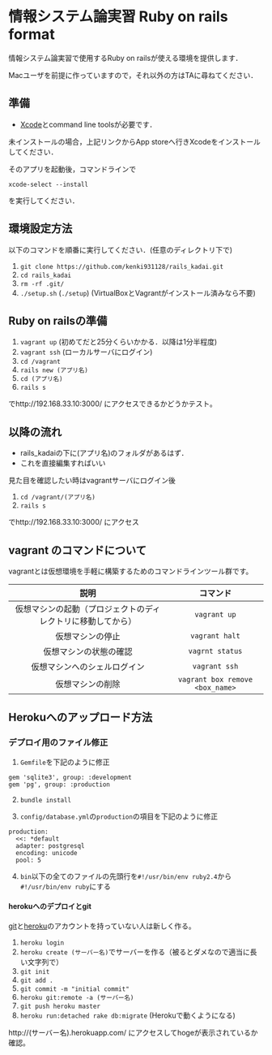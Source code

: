 # 情報システム論実習 Ruby on rails format

情報システム論実習で使用するRuby on railsが使える環境を提供します．

Macユーザを前提に作っていますので，それ以外の方はTAに尋ねてください．

## 準備

- [Xcode](https://itunes.apple.com/jp/app/xcode/id497799835?mt=12)とcommand line toolsが必要です． 

未インストールの場合，上記リンクからApp storeへ行きXcodeをインストールしてください．

そのアプリを起動後，コマンドラインで
 
`xcode-select --install`

を実行してください．

## 環境設定方法

以下のコマンドを順番に実行してください．(任意のディレクトリ下で)

1. `git clone https://github.com/kenki931128/rails_kadai.git`
2. `cd rails_kadai`
3. `rm -rf .git/`
4. `./setup.sh` (`./setup`) (VirtualBoxとVagrantがインストール済みなら不要)

## Ruby on railsの準備

1. `vagrant up` (初めてだと25分くらいかかる．以降は1分半程度)
2. `vagrant ssh` (ローカルサーバにログイン)
3. `cd /vagrant`
4. `rails new (アプリ名)`
5. `cd (アプリ名)`
6. `rails s`

でhttp://192.168.33.10:3000/ にアクセスできるかどうかテスト。

## 以降の流れ

- rails_kadaiの下に(アプリ名)のフォルダがあるはず．
- これを直接編集すればいい

見た目を確認したい時はvagrantサーバにログイン後

1. `cd /vagrant/(アプリ名)`
2. `rails s`

でhttp://192.168.33.10:3000/ にアクセス

## vagrant のコマンドについて

vagrantとは仮想環境を手軽に構築するためのコマンドラインツール群です。

|説明|コマンド|
|:--:|:--:|
|仮想マシンの起動（プロジェクトのディレクトリに移動してから）|`vagrant up`|
|仮想マシンの停止|`vagrant halt`|
|仮想マシンの状態の確認|`vagrnt status`|
|仮想マシンへのシェルログイン|`vagrant ssh`|
|仮想マシンの削除|`vagrant box remove <box_name>`|

## Herokuへのアップロード方法

### デプロイ用のファイル修正
1. `Gemfile`を下記のように修正

```
gem 'sqlite3', group: :development
gem 'pg', group: :production
```

2. `bundle install`

3. `config/database.yml`の`production`の項目を下記のように修正
```
production:
  <<: *default
  adapter: postgresql
  encoding: unicode
  pool: 5
```

4. `bin`以下の全てのファイルの先頭行を`#!/usr/bin/env ruby2.4`から`#!/usr/bin/env ruby`にする

#### herokuへのデプロイとgit
[git](https://github.com/)と[heroku](https://jp.heroku.com/home)のアカウントを持っていない人は新しく作る。

1. `heroku login`
2. `heroku create (サーバー名)`でサーバーを作る（被るとダメなので適当に長い文字列で）
3. `git init`
4. `git add .`
5. `git commit -m "initial commit"`
6. `heroku git:remote -a (サーバー名)`
7. `git push heroku master`
8. `heroku run:detached rake db:migrate` (Herokuで動くようになる)

http://(サーバー名).herokuapp.com/ にアクセスしてhogeが表示されているか確認。

